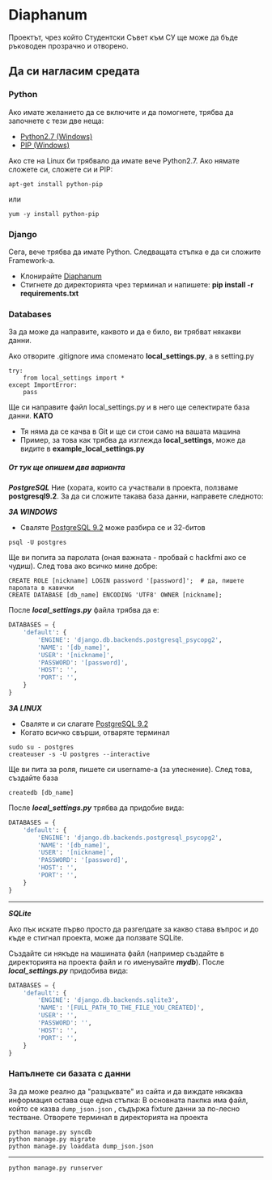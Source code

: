<h1>Diaphanum</h1>


Проектът, чрез който Студентски Съвет към СУ ще може да бъде ръководен прозрачно и отворено.



<h2>Да си нагласим средата</h2>


<h3>Python</h3>

Ако имате желанието да се включите и да помогнете, трябва да започнете с тези две неща:

- [Python2.7 (Windows)](http://www.python.org/ftp/python/2.7.5/python-2.7.5.amd64.msi)
- [PIP (Windows)](http://www.lfd.uci.edu/~gohlke/pythonlibs/#pip)

Ако сте на Linux би трябвало да имате вече Python2.7. Ако нямате сложете си, сложете си и PIP:

    apt-get install python-pip

или

    yum -y install python-pip



<h3>Django</h3>

Сега, вече трябва да имате Python. Следващата стъпка е да си сложите Framework-а.

- Kлонирайте [Diaphanum](https://github.com/Hackfmi/Diaphanum)
- Стигнете до директорията чрез терминал и напишете: **pip install -r requirements.txt**



<h3>Databases</h3>

За да може да направите, каквото и да е било, ви трябват някакви данни.

Ако отворите .gitignore има споменато **local_settings.py**, а в setting.py

    try:
        from local_settings import *
    except ImportError:
        pass

Ще си направите файл local_settings.py и в него ще селектирате база данни. **КАТО**
- Тя няма да се качва в Git и ще си стои само на вашата машина
- Пример, за това как трябва да изглежда **local_settings**, може да видите в **example_local_settings.py**

<h5> От тук ще опишем два варианта </h5>

***PostgreSQL***
Ние (хората, които са участвали в проекта, ползваме **postgresql9.2**. За да си сложите такава база данни, направете следното:


***ЗА WINDOWS***

- Сваляте [PostgreSQL 9.2](http://www.filehorse.com/download-postgresql-64/) може разбира се и 32-битов

<b></b>

    psql -U postgres

Ще ви попита за паролата (оная важната - пробвай с hackfmi ако се чудиш). След това ако всичко мине добре:

    CREATE ROLE [nickname] LOGIN password '[password]';  # да, пишете паролата в кавички
    CREATE DATABASE [db_name] ENCODING 'UTF8' OWNER [nickname];

После ***local_settings.py*** файла трябва да е:

```python
DATABASES = {
    'default': {
        'ENGINE': 'django.db.backends.postgresql_psycopg2',
        'NAME': '[db_name]',
        'USER': '[nickname]',
        'PASSWORD': '[password]',
        'HOST': '',
        'PORT': '',
    }
}
```



***ЗА LINUX***

- Сваляте и си слагате [PostgreSQL 9.2](http://www.postgresql.org/download/)
- Когато всичко свърши, отваряте терминал

<b></b>

    sudo su - postgres
    createuser -s -U postgres --interactive

Ще ви пита за роля, пишете си username-а (за улеснение). След това, създайте база

    createdb [db_name]

После ***local_settings.py*** трябва да придобие вида:

```python
DATABASES = {
    'default': {
        'ENGINE': 'django.db.backends.postgresql_psycopg2',
        'NAME': '[db_name]',
        'USER': '[nickname]',
        'PASSWORD': '[password]',
        'HOST': '',
        'PORT': '',
    }
}
```


--------------

***SQLite***

Ако пък искате първо простo да разгелдате за какво става въпрос и до къде е стигнал проекта, може да ползвате SQLite.

Създайте си някъде на машината файл (например създайте в директорията на проекта файл и го именувайте ***mydb***).
После ***local_settings.py*** придобива вида:

```python
DATABASES = {
    'default': {
        'ENGINE': 'django.db.backends.sqlite3',
        'NAME': '[FULL_PATH_TO_THE_FILE_YOU_CREATED]',
        'USER': '',
        'PASSWORD': '',
        'HOST': '',
        'PORT': '',
    }
}
```




<h3>Напълнете си базата с данни</h3>

За да може реално да "разцъквате" из сайта и да виждате някаква информация остава още една стъпка:
В основната пакпка има файл, който се казва ```dump_json.json``` , съдържа fixture данни за по-лесно тестване.
Отворете терминал в директорията на проекта

    python manage.py syncdb
    python manage.py migrate
    python manage.py loaddata dump_json.json

------------

    python manage.py runserver
